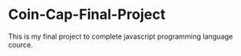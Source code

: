 # Coin-Cap-Final-Project
This is my final project to complete javascript programming language cource.
